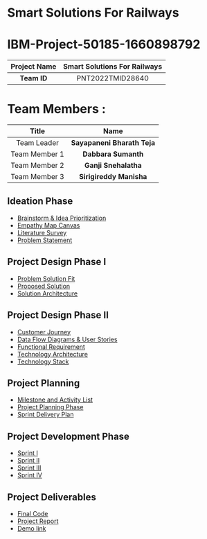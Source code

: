 # Smart Solutions For Railways
  


# IBM-Project-50185-1660898792 

|      **Project Name**     | Smart Solutions For Railways |
|:---------------------:|:------------------------------:|
|        **Team ID**        |  PNT2022TMID28640 |

# Team Members :
|   **Title**   |         **Name**        |
|:-------------:|:-----------------------:|
|  Team Leader  |  **Sayapaneni Bharath Teja**     |
| Team Member 1 |  **Dabbara Sumanth**   |
| Team Member 2 |  **Ganji Snehalatha**          |
| Team Member 3 |  **Sirigireddy Manisha**     |

## Ideation Phase 
* [Brainstorm & Idea Prioritization](https://github.com/IBM-EPBL/IBM-Project-50185-1660898792/blob/main/Project%20Design%20%26%20Planning/Ideation%20Phase/Brainstorm%20%26%20Idea%20Prioritization.pdf)
* [Empathy Map Canvas](https://github.com/IBM-EPBL/IBM-Project-50185-1660898792/blob/main/Project%20Design%20%26%20Planning/Ideation%20Phase/Empathy%20Map%20Canvas.pdf)
* [Literature Survey](https://github.com/IBM-EPBL/IBM-Project-50185-1660898792/blob/main/Project%20Design%20%26%20Planning/Ideation%20Phase/Literature%20Survey.pdf)
* [Problem Statement](https://github.com/IBM-EPBL/IBM-Project-50185-1660898792/blob/main/Project%20Design%20%26%20Planning/Ideation%20Phase/Problem%20Statements.pdf)


## Project Design Phase I

* [Problem Solution Fit](https://github.com/IBM-EPBL/IBM-Project-50185-1660898792/blob/main/Project%20Design%20%26%20Planning/Project%20Design%20Phase%20I/Problem%20solution%20fit.pdf)
* [Proposed Solution](https://github.com/IBM-EPBL/IBM-Project-50185-1660898792/blob/main/Project%20Design%20%26%20Planning/Project%20Design%20Phase%20I/Proposed%20Solution.pdf)
* [Solution Architecture](https://github.com/IBM-EPBL/IBM-Project-50185-1660898792/blob/main/Project%20Design%20%26%20Planning/Project%20Design%20Phase%20I/Solution%20Architecture.pdf)


## Project Design Phase II

* [Customer Journey](https://github.com/IBM-EPBL/IBM-Project-50185-1660898792/blob/main/Project%20Design%20%26%20Planning/Project%20Design%20Phase%20II/Customer%20Journey.pdf)
* [Data Flow Diagrams & User Stories](https://github.com/IBM-EPBL/IBM-Project-50185-1660898792/blob/main/Project%20Design%20%26%20Planning/Project%20Design%20Phase%20II/DATA%20FLOW%20DIAGRAMS%20AND%20USER%20STORIES.pdf)
* [Functional Requirement](https://github.com/IBM-EPBL/IBM-Project-50185-1660898792/blob/main/Project%20Design%20%26%20Planning/Project%20Design%20Phase%20II/Functional_Requirements.pdf)
* [Technology Architecture](https://github.com/IBM-EPBL/IBM-Project-50185-1660898792/blob/main/Project%20Design%20%26%20Planning/Project%20Design%20Phase%20II/Technology%20Architecture.pdf)
* [Technology Stack](https://github.com/IBM-EPBL/IBM-Project-50185-1660898792/blob/main/Project%20Design%20%26%20Planning/Project%20Design%20Phase%20II/Technology%20Stack.pdf)


## Project Planning
* [Milestone and Activity List](https://github.com/IBM-EPBL/IBM-Project-50185-1660898792/blob/main/Project%20Design%20%26%20Planning/Project%20Planing/Millestone%20and%20Activity%20List.pdf)
* [Project Planning Phase](https://github.com/IBM-EPBL/IBM-Project-50185-1660898792/blob/main/Project%20Design%20%26%20Planning/Project%20Planing/Project%20Planning%20Phase.pdf)
* [Sprint Delivery Plan](https://github.com/IBM-EPBL/IBM-Project-50185-1660898792/blob/main/Project%20Design%20%26%20Planning/Project%20Planing/Sprint%20plan.pdf)

## Project Development Phase
* [Sprint I](https://github.com/IBM-EPBL/IBM-Project-50185-1660898792/tree/main/Project%20Development%20Phase/Sprint%201)
* [Sprint II](https://github.com/IBM-EPBL/IBM-Project-50185-1660898792/tree/main/Project%20Development%20Phase/Sprint%202)
* [Sprint III](https://github.com/IBM-EPBL/IBM-Project-50185-1660898792/tree/main/Project%20Development%20Phase/Sprint%203)
* [Sprint IV](https://github.com/IBM-EPBL/IBM-Project-50185-1660898792/blob/main/Project%20Development%20Phase/Sprint%204/Project%20development%20phase%20of%20sprint%204.pdf)


## Project Deliverables
* [Final Code](https://github.com/IBM-EPBL/IBM-Project-50185-1660898792/tree/main/Final%20Deliverables/Final%20Code)
* [Project Report](https://github.com/IBM-EPBL/IBM-Project-50185-1660898792/blob/main/Final%20Deliverables/Project%20Report.pdf)
* [Demo link](https://github.com/IBM-EPBL/IBM-Project-50185-1660898792/blob/main/Final%20Deliverables/Project%20Demo/demo%20link)

